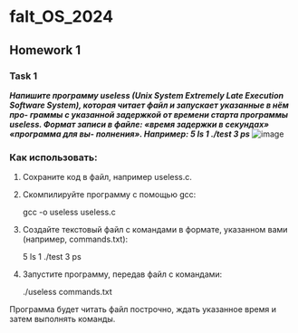 # falt_OS_2024

## Homework 1
### Task 1

***Напишите программу useless (Unix System Extremely Late Execution Software System), которая читает файл и запускает указанные в нём про- граммы с указанной задержкой от времени старта программы useless. Формат записи в файле: «время задержки в секундах» «программа для вы-
полнения». Например:
5 ls
1 ./test 3 ps***
![image](https://github.com/user-attachments/assets/f38d0ca3-512c-4479-913b-87fee7a4c1ba)

### Как использовать:
1. Сохраните код в файл, например useless.c.
2. Скомпилируйте программу с помощью gcc:
   
   gcc -o useless useless.c
   
3. Создайте текстовый файл с командами в формате, указанном вами (например, commands.txt):
   
   5 ls
   1 ./test
   3 ps
   
4. Запустите программу, передав файл с командами:
   
   ./useless commands.txt
   
Программа будет читать файл построчно, ждать указанное время и затем выполнять команды.

